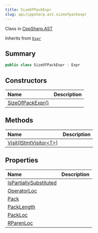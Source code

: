 ```yaml
---
title: SizeOfPackExpr
slug: api/cppsharp.ast.sizeofpackexpr
---
```

Class in [CppSharp.AST](/api/cppsharp/ast)

Inherits from [`Expr`](/api/cppsharp/ast/expr)

## Summary



```csharp
public class SizeOfPackExpr : Expr
```

## Constructors

|Name|Description|
|:---|:---|
|[SizeOfPackExpr\(\)](/api/cppsharp/ast/sizeofpackexpr//ctor)||

## Methods

|Name|Description|
|:---|:---|
|[Visit\(IStmtVisitor\<T\>\)](/api/cppsharp/ast/sizeofpackexpr/visit)||

## Properties

|Name|Description|
|:---|:---|
|[IsPartiallySubstituted](/api/cppsharp/ast/sizeofpackexpr/ispartiallysubstituted)||
|[OperatorLoc](/api/cppsharp/ast/sizeofpackexpr/operatorloc)||
|[Pack](/api/cppsharp/ast/sizeofpackexpr/pack)||
|[PackLength](/api/cppsharp/ast/sizeofpackexpr/packlength)||
|[PackLoc](/api/cppsharp/ast/sizeofpackexpr/packloc)||
|[RParenLoc](/api/cppsharp/ast/sizeofpackexpr/rparenloc)||

